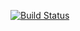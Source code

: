 [![Build Status](https://dev.azure.com/db-mlops/lendingclubsscoringdemo/_apis/build/status/MiguelPeralvo.lendingclubsscoringdemo?branchName=master)](https://dev.azure.com/db-mlops/lendingclubsscoringdemo/_build/latest?definitionId=3&branchName=master)